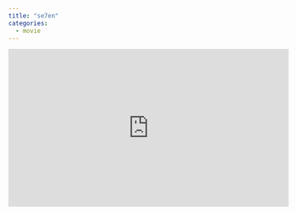 ```yaml
---
title: "se7en"
categories:
  - movie
---
```


<iframe width="560" height="315" src="https://www.youtube.com/embed/FD7w2l88dl8" title="YouTube video player" frameborder="0" allow="accelerometer; autoplay; clipboard-write; encrypted-media; gyroscope; picture-in-picture" allowfullscreen></iframe>

